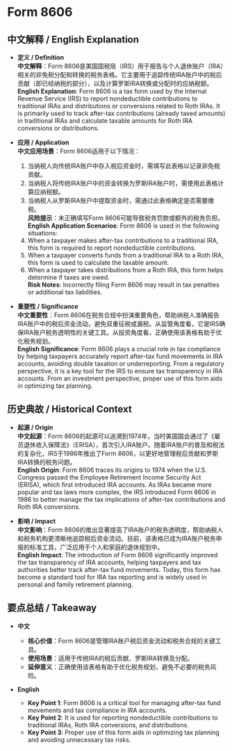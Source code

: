 # Form 8606

## 中文解释 / English Explanation

* **定义 / Definition**  
  **中文解释**：Form 8606是美国国税局（IRS）用于报告与个人退休账户（IRA）相关的非免税分配和转换的税务表格。它主要用于追踪传统IRA账户中的税后贡献（即已经纳税的部分），以及计算罗斯IRA转换或分配时的应纳税额。  
  **English Explanation**: Form 8606 is a tax form used by the Internal Revenue Service (IRS) to report nondeductible contributions to traditional IRAs and distributions or conversions related to Roth IRAs. It is primarily used to track after-tax contributions (already taxed amounts) in traditional IRAs and calculate taxable amounts for Roth IRA conversions or distributions.

* **应用 / Application**  
  **中文应用场景**：Form 8606适用于以下情况：  
  1. 当纳税人向传统IRA账户中存入税后资金时，需填写此表格以记录非免税贡献。  
  2. 当纳税人将传统IRA账户中的资金转换为罗斯IRA账户时，需使用此表格计算应纳税额。  
  3. 当纳税人从罗斯IRA账户中提取资金时，需通过此表格确定是否需要缴税。  
  **风险提示**：未正确填写Form 8606可能导致税务罚款或额外的税务负担。  
  **English Application Scenarios**: Form 8606 is used in the following situations:  
  1. When a taxpayer makes after-tax contributions to a traditional IRA, this form is required to report nondeductible contributions.  
  2. When a taxpayer converts funds from a traditional IRA to a Roth IRA, this form is used to calculate the taxable amount.  
  3. When a taxpayer takes distributions from a Roth IRA, this form helps determine if taxes are owed.  
  **Risk Notes**: Incorrectly filing Form 8606 may result in tax penalties or additional tax liabilities.

* **重要性 / Significance**  
  **中文重要性**：Form 8606在税务合规中扮演重要角色，帮助纳税人准确报告IRA账户中的税后资金流动，避免双重征税或漏税。从监管角度看，它是IRS确保IRA账户税务透明性的关键工具。从投资角度看，正确使用该表格有助于优化税务规划。  
  **English Significance**: Form 8606 plays a crucial role in tax compliance by helping taxpayers accurately report after-tax fund movements in IRA accounts, avoiding double taxation or underreporting. From a regulatory perspective, it is a key tool for the IRS to ensure tax transparency in IRA accounts. From an investment perspective, proper use of this form aids in optimizing tax planning.

## 历史典故 / Historical Context

* **起源 / Origin**  
  **中文起源**：Form 8606的起源可以追溯到1974年，当时美国国会通过了《雇员退休收入保障法》（ERISA），首次引入IRA账户。随着IRA账户的普及和税法的复杂化，IRS于1986年推出了Form 8606，以更好地管理税后贡献和罗斯IRA转换的税务问题。  
  **English Origin**: Form 8606 traces its origins to 1974 when the U.S. Congress passed the Employee Retirement Income Security Act (ERISA), which first introduced IRA accounts. As IRAs became more popular and tax laws more complex, the IRS introduced Form 8606 in 1986 to better manage the tax implications of after-tax contributions and Roth IRA conversions.

* **影响 / Impact**  
  **中文影响**：Form 8606的推出显著提高了IRA账户的税务透明度，帮助纳税人和税务机构更清晰地追踪税后资金流动。目前，该表格已成为IRA账户税务申报的标准工具，广泛应用于个人和家庭的退休规划中。  
  **English Impact**: The introduction of Form 8606 significantly improved the tax transparency of IRA accounts, helping taxpayers and tax authorities better track after-tax fund movements. Today, this form has become a standard tool for IRA tax reporting and is widely used in personal and family retirement planning.

## 要点总结 / Takeaway

* **中文**  
  - **核心价值**：Form 8606是管理IRA账户税后资金流动和税务合规的关键工具。  
  - **使用场景**：适用于传统IRA的税后贡献、罗斯IRA转换及分配。  
  - **延伸意义**：正确使用该表格有助于优化税务规划，避免不必要的税务风险。

* **English**  
  - **Key Point 1**: Form 8606 is a critical tool for managing after-tax fund movements and tax compliance in IRA accounts.  
  - **Key Point 2**: It is used for reporting nondeductible contributions to traditional IRAs, Roth IRA conversions, and distributions.  
  - **Key Point 3**: Proper use of this form aids in optimizing tax planning and avoiding unnecessary tax risks.